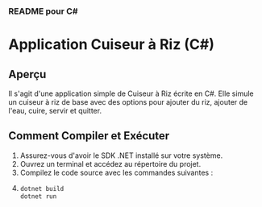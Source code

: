 
### README pour C#


# Application Cuiseur à Riz (C#)

## Aperçu
Il s'agit d'une application simple de Cuiseur à Riz écrite en C#. Elle simule un cuiseur à riz de base avec des options pour ajouter du riz, ajouter de l'eau, cuire, servir et quitter.

## Comment Compiler et Exécuter
1. Assurez-vous d'avoir le SDK .NET installé sur votre système.
2. Ouvrez un terminal et accédez au répertoire du projet.
3. Compilez le code source avec les commandes suivantes :
4. 
   ```bash
   dotnet build
   dotnet run
